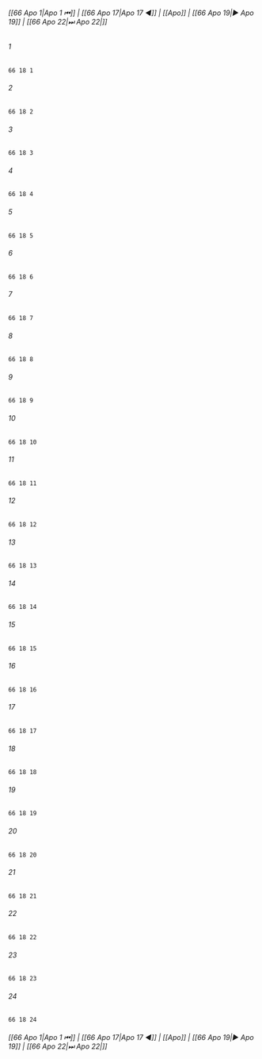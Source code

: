 
###### [[66 Apo 1|Apo 1 ⏮]] | [[66 Apo 17|Apo 17 ◀]] | [[Apo]] | [[66 Apo 19|▶ Apo 19]] | [[66 Apo 22|⏭ Apo 22|]]

###### 1
``` verse
66 18 1 
```
###### 2
``` verse
66 18 2 
```
###### 3
``` verse
66 18 3 
```
###### 4
``` verse
66 18 4 
```
###### 5
``` verse
66 18 5 
```
###### 6
``` verse
66 18 6 
```
###### 7
``` verse
66 18 7 
```
###### 8
``` verse
66 18 8 
```
###### 9
``` verse
66 18 9 
```
###### 10
``` verse
66 18 10 
```
###### 11
``` verse
66 18 11 
```
###### 12
``` verse
66 18 12 
```
###### 13
``` verse
66 18 13 
```
###### 14
``` verse
66 18 14 
```
###### 15
``` verse
66 18 15 
```
###### 16
``` verse
66 18 16 
```
###### 17
``` verse
66 18 17 
```
###### 18
``` verse
66 18 18 
```
###### 19
``` verse
66 18 19 
```
###### 20
``` verse
66 18 20 
```
###### 21
``` verse
66 18 21 
```
###### 22
``` verse
66 18 22 
```
###### 23
``` verse
66 18 23 
```
###### 24
``` verse
66 18 24 
```

###### [[66 Apo 1|Apo 1 ⏮]] | [[66 Apo 17|Apo 17 ◀]] | [[Apo]] | [[66 Apo 19|▶ Apo 19]] | [[66 Apo 22|⏭ Apo 22|]]

